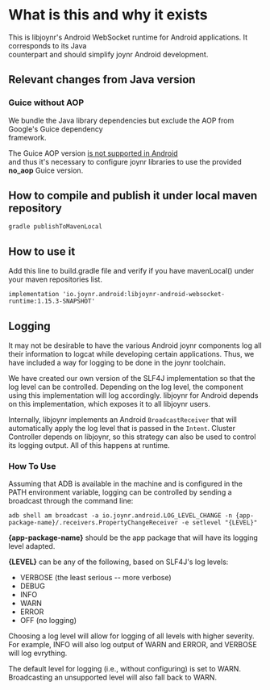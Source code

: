# What is this and why it exists

This is libjoynr's Android WebSocket runtime for Android applications. It corresponds to its Java  
counterpart and should simplify joynr Android development.

## Relevant changes from Java version

### Guice without AOP

We bundle the Java library dependencies but exclude the AOP from Google's Guice dependency  
framework.

The Guice AOP version [is not supported in
Android](https://github.com/google/guice/wiki/AOP#limitations)  
and thus it's necessary to configure joynr libraries to use the provided **no_aop** Guice version.

## How to compile and publish it under local maven repository

`gradle publishToMavenLocal`

## How to use it

Add this line to build.gradle file and verify if you have mavenLocal() under your maven
repositories list.

`implementation 'io.joynr.android:libjoynr-android-websocket-runtime:1.15.3-SNAPSHOT'`

## Logging

It may not be desirable to have the various Android joynr components log all their information to
logcat while developing certain applications. Thus, we have included a way for logging to be done
in the joynr toolchain.

We have created our own version of the SLF4J implementation so that the log level can be
controlled. Depending on the log level, the component using this implementation will log
accordingly. libjoynr for Android depends on this implementation, which exposes it to all libjoynr
users.

Internally, libjoynr implements an Android `BroadcastReceiver` that will automatically apply the
log level that is passed in the `Intent`. Cluster Controller depends on libjoynr, so this strategy
can also be used to control its logging output. All of this happens at runtime.

### How To Use

Assuming that ADB is available in the machine and is configured in the PATH environment variable,
logging can be controlled by sending a broadcast through the command line:

`adb shell am broadcast -a io.joynr.android.LOG_LEVEL_CHANGE -n
{app-package-name}/.receivers.PropertyChangeReceiver -e setlevel "{LEVEL}"`

**{app-package-name}** should be the app package that will have its logging level adapted.

**{LEVEL}** can be any of the following, based on SLF4J's log levels:

- VERBOSE (the least serious -- more verbose)
- DEBUG
- INFO
- WARN
- ERROR
- OFF (no logging)

Choosing a log level will allow for logging of all levels with higher severity. For example, INFO
will also log output of WARN and ERROR, and VERBOSE will log evrything.

The default level for logging (i.e., without configuring) is set to WARN. Broadcasting an
unsupported level will also fall back to WARN.
